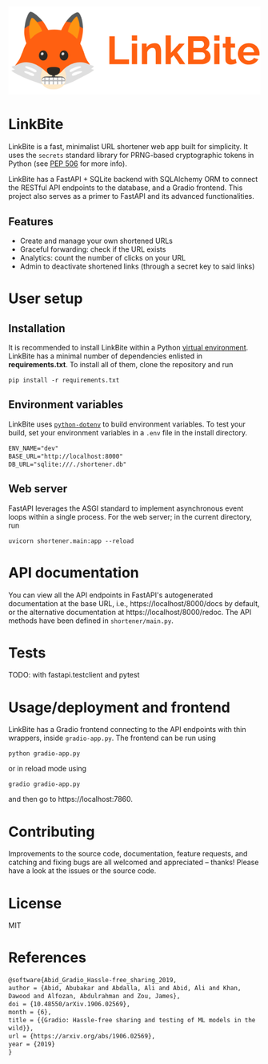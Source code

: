 ![Logo for LinkBite](img/LinkBite.png)

# LinkBite 

LinkBite is a fast, minimalist URL shortener web app built for simplicity. It uses the `secrets` standard library for PRNG-based cryptographic tokens in Python (see [PEP 506](https://peps.python.org/pep-0506/) for more info).

LinkBite has a FastAPI + SQLite backend with SQLAlchemy ORM to connect the RESTful API endpoints to the database, and a Gradio frontend. This project also serves as a primer to FastAPI and its advanced functionalities.

## Features

- Create and manage your own shortened URLs
- Graceful forwarding: check if the URL exists
- Analytics: count the number of clicks on your URL
- Admin to deactivate shortened links (through a secret key to said links) 

# User setup

## Installation

It is recommended to install LinkBite within a Python [virtual environment](https://www.dataquest.io/blog/a-complete-guide-to-python-virtual-environments/). LinkBite has a minimal number of dependencies enlisted in **requirements.txt**. To install all of them, clone the repository and run

```
pip install -r requirements.txt
```

## Environment variables

LinkBite uses [`python-dotenv`](https://pypi.org/project/python-dotenv/) to build environment variables. To test your build, set your environment variables in a `.env` file in the install directory.

```
ENV_NAME="dev"
BASE_URL="http://localhost:8000"
DB_URL="sqlite:///./shortener.db"
```

## Web server

FastAPI leverages the ASGI standard to implement asynchronous event loops within a single process. For the web server; in the current directory, run

```
uvicorn shortener.main:app --reload
```

# API documentation

You can view all the API endpoints in FastAPI's autogenerated documentation at the base URL, i.e., https://localhost/8000/docs by default, or the alternative documentation at https://localhost/8000/redoc. The API methods have been defined in `shortener/main.py`.

# Tests
TODO: with fastapi.testclient and pytest 

# Usage/deployment and frontend
LinkBite has a Gradio frontend connecting to the API endpoints with thin wrappers, inside `gradio-app.py`. The frontend can be run using
```
python gradio-app.py
```
or in reload mode using
```
gradio gradio-app.py
```
and then go to https://localhost:7860.

# Contributing
Improvements to the source code, documentation, feature requests, and catching and fixing bugs are all welcomed and appreciated – thanks! Please have a look at the issues or the source code. 

# License
MIT

# References
```
@software{Abid_Gradio_Hassle-free_sharing_2019,
author = {Abid, Abubakar and Abdalla, Ali and Abid, Ali and Khan, Dawood and Alfozan, Abdulrahman and Zou, James},
doi = {10.48550/arXiv.1906.02569},
month = {6},
title = {{Gradio: Hassle-free sharing and testing of ML models in the wild}},
url = {https://arxiv.org/abs/1906.02569},
year = {2019}
}
```